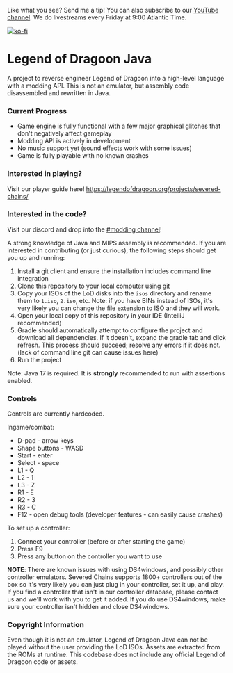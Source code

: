 Like what you see? Send me a tip! You can also subscribe to our [YouTube channel](https://www.youtube.com/@legend-of-dragoon). We do livestreams every Friday at 9:00 Atlantic Time.

[![ko-fi](https://ko-fi.com/img/githubbutton_sm.svg)](https://ko-fi.com/W7W4HFVW9)

# Legend of Dragoon Java

A project to reverse engineer Legend of Dragoon into a high-level language with a modding API. This is not an emulator, but assembly code disassembled and rewritten in Java.

### Current Progress

- Game engine is fully functional with a few major graphical glitches that don't negatively affect gameplay
- Modding API is actively in development
- No music support yet (sound effects work with some issues)
- Game is fully playable with no known crashes

### Interested in playing?

Visit our player guide here! https://legendofdragoon.org/projects/severed-chains/

### Interested in the code?

Visit our discord and drop into the [#modding channel](https://discord.com/channels/307164262063669248/318595603636551701)!

A strong knowledge of Java and MIPS assembly is recommended. If you are interested in contributing (or just curious), the following steps should get you up and running:
1. Install a git client and ensure the installation includes command line integration
2. Clone this repository to your local computer using git
3. Copy your ISOs of the LoD disks into the `isos` directory and rename them to `1.iso`, `2.iso`, etc. Note: if you have BINs instead of ISOs, it's very likely you can change the file extension to ISO and they will work.
4. Open your local copy of this repository in your IDE (IntelliJ recommended)
5. Gradle should automatically attempt to configure the project and download all dependencies. If it doesn't, expand the gradle tab and click refresh. This process should succeed; resolve any errors if it does not. (lack of command line git can cause issues here)
6. Run the project

Note: Java 17 is required. It is **strongly** recommended to run with assertions enabled.

### Controls ###

Controls are currently hardcoded.

Ingame/combat:
- D-pad - arrow keys
- Shape buttons - WASD
- Start - enter
- Select - space
- L1 - Q
- L2 - 1
- L3 - Z
- R1 - E
- R2 - 3
- R3 - C
- F12 - open debug tools (developer features - can easily cause crashes)

To set up a controller:
1) Connect your controller (before or after starting the game)
2) Press F9
3) Press any button on the controller you want to use

**NOTE**: There are known issues with using DS4windows, and possibly other controller emulators. Severed Chains supports 1800+ controllers out of the box so it's very likely you can just plug in your controller, set it up, and play. If you find a controller that isn't in our controller database, please contact us and we'll work with you to get it added. If you do use DS4windows, make sure your controller isn't hidden and close DS4windows.

### Copyright Information

Even though it is not an emulator, Legend of Dragoon Java can not be played without the user providing the LoD ISOs. Assets are extracted from the ROMs at runtime. This codebase does not include any official Legend of Dragoon code or assets.
